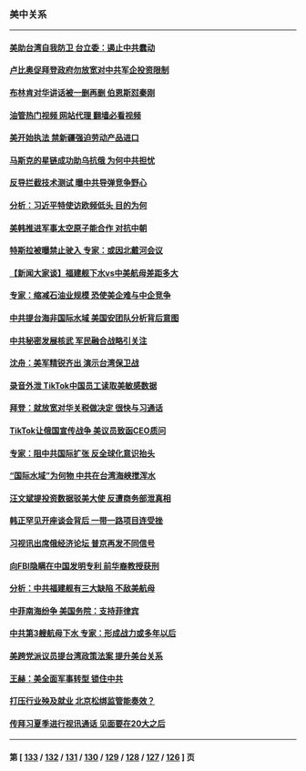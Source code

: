 ### 美中关系
---
#### [美助台湾自我防卫 台立委：遏止中共蠢动](../../pages/nf1412576/n13764202.md?06230045) 
#### [卢比奥促拜登政府勿放宽对中共军企投资限制](../../pages/nf1412576/n13764949.md?06230045) 
#### [布林肯对华讲话被一删再删 伯恩斯怼秦刚](../../pages/nf1412576/n13764796.md?06230045) 
#### [油管热门视频 网站代理 翻墙必看视频](http://209.222.30.114:81/youtube.html?06230045)
#### [美开始执法 禁新疆强迫劳动产品进口](../../pages/nf1412576/n13764649.md?06230045) 
#### [马斯克的星链成功助乌抗俄 为何中共担忧](../../pages/nf1412576/n13764450.md?06230045) 
#### [反导拦截技术测试 曝中共导弹竞争野心](../../pages/nf1412576/n13764411.md?06230045) 
#### [分析：习近平特使访欧频低头 目的为何](../../pages/nf1412576/n13763703.md?06230045) 
#### [美韩推进军事太空原子能合作 对抗中朝](../../pages/nf1412576/n13764032.md?06230045) 
#### [特斯拉被曝禁止驶入 专家：或因北戴河会议](../../pages/nf1412576/n13763699.md?06230045) 
#### [【新闻大家谈】福建舰下水vs中美航母差距多大](../../pages/nf1412576/n13763172.md?06230045) 
#### [专家：缩减石油业规模 恐使美企难与中企竞争](../../pages/nf1412576/n13763425.md?06230045) 
#### [中共提台海非国际水域 美国安团队分析背后意图](../../pages/nf1412576/n13762899.md?06230045) 
#### [中共秘密发展核武 军民融合战略引关注](../../pages/nf1412576/n13762850.md?06230045) 
#### [沈舟：美军精锐齐出 演示台湾保卫战](../../pages/nf1412576/n13762508.md?06230045) 
#### [录音外泄 TikTok中国员工读取美敏感数据](../../pages/nf1412576/n13762495.md?06230045) 
#### [拜登：就放宽对华关税做决定 很快与习通话](../../pages/nf1412576/n13762428.md?06230045) 
#### [TikTok让俄国宣传战争 美议员致函CEO质问](../../pages/nf1412576/n13762112.md?06230045) 
#### [专家：阻中共国际扩张 反全球化意识抬头](../../pages/nf1412576/n13761868.md?06230045) 
#### [“国际水域”为何物 中共在台湾海峡搅浑水](../../pages/nf1412576/n13762058.md?06230045) 
#### [汪文斌提投资数据驳美大使 反遭商务部泄真相](../../pages/nf1412576/n13761701.md?06230045) 
#### [韩正罕见开座谈会背后 一带一路项目连受挫](../../pages/nf1412576/n13761858.md?06230045) 
#### [习视讯出席俄经济论坛 普京再发不同信号](../../pages/nf1412576/n13761933.md?06230045) 
#### [向FBI隐瞒在中国发明专利 前华裔教授获刑](../../pages/nf1412576/n13761839.md?06230045) 
#### [分析：中共福建舰有三大缺陷 不敌美航母](../../pages/nf1412576/n13761846.md?06230045) 
#### [中菲南海纷争 美国务院：支持菲律宾](../../pages/nf1412576/n13761795.md?06230045) 
#### [中共第3艘航母下水 专家：形成战力或多年以后](../../pages/nf1412576/n13761788.md?06230045) 
#### [美跨党派议员提台湾政策法案 提升美台关系](../../pages/nf1412576/n13761597.md?06230045) 
#### [王赫：美全面军事转型 锁住中共](../../pages/nf1412576/n13761307.md?06230045) 
#### [打压行业殃及就业 北京松绑监管能奏效？](../../pages/nf1412576/n13761130.md?06230045) 
#### [传拜习夏季进行视讯通话 见面要在20大之后](../../pages/nf1412576/n13761110.md?06230045) 

---
#### 第 [ [133](./133.md?06230045) / [132](./132.md?06230045) / [131](./131.md?06230045) / [130](./130.md?06230045) / [129](./129.md?06230045) / [128](./128.md?06230045) / [127](./127.md?06230045) / [126](./126.md?06230045) ] 页
